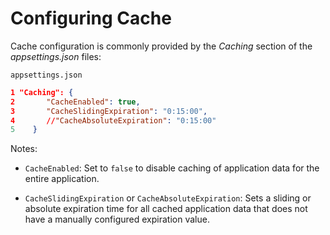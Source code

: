 ﻿# Configuring Cache
Cache configuration is commonly provided by the _Caching_ section of the _appsettings.json_ files:

`appsettings.json`

```json
1 "Caching": {
2       "CacheEnabled": true, 
3       "CacheSlidingExpiration": "0:15:00", 
4       //"CacheAbsoluteExpiration": "0:15:00"
5    }
```
Notes: 

+ `CacheEnabled`: Set to `false` to disable caching of application data for the entire application.

+ `CacheSlidingExpiration` or `CacheAbsoluteExpiration`: Sets a sliding or absolute expiration time for all cached application data that does not have a manually configured expiration value.
